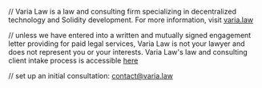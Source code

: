 // Varia Law is a law and consulting firm specializing in decentralized technology and Solidity development. For more information, visit [varia.law](https://varia.law/)



// unless we have entered into a written and mutually signed engagement letter providing for paid legal services, Varia Law is not your lawyer and does not represent you or your interests. Varia Law's law and consulting client intake process is accessible [here](https://github.com/V4R14/firm_utils/blob/main/Intake%20Process.md)



// set up an initial consultation: contact@varia.law
